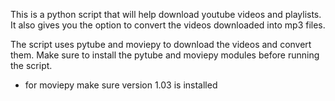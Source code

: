 This is a python script that will help download youtube videos and playlists.
It also gives you the option to convert the videos downloaded into mp3 files.

The script uses pytube and moviepy to download the videos and convert them. 
Make sure to install the pytube and moviepy modules before running the script. 
- for moviepy make sure version 1.03 is installed
